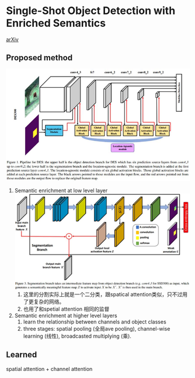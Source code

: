 # Single-Shot Object Detection with Enriched Semantics
[arXiv](https://arxiv.org/abs/1712.00433)

## Proposed method
![des](./.assets/des.jpg)
1. Semantic enrichment at low level layer
![seg](./.assets/seg.jpg)
   1. 这里的分割实际上就是一个二分类，跟spatical attention类似，只不过用了更复杂的网络。
   2. 也用了和spetial attention 相同的监督
2. Semantic enrichment at higher level layers
   1. learn the relationship between channels and object classes
   2. three stages: spatial pooling (全局ave pooling), channel-wise learning (线性), broadcasted multiplying (乘).

## Learned
spatial attention + channel attention
